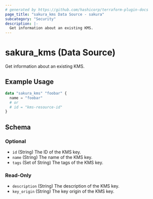 ```yaml
---
# generated by https://github.com/hashicorp/terraform-plugin-docs
page_title: "sakura_kms Data Source - sakura"
subcategory: "Security"
description: |-
  Get information about an existing KMS.
---
```


# sakura_kms (Data Source)

Get information about an existing KMS.

## Example Usage

```terraform
data "sakura_kms" "foobar" {
  name = "foobar"
  # or
  # id = "kms-resource-id"
}
```

<!-- schema generated by tfplugindocs -->
## Schema

### Optional

- `id` (String) The ID of the KMS key.
- `name` (String) The name of the KMS key.
- `tags` (Set of String) The tags of the KMS key.

### Read-Only

- `description` (String) The description of the KMS key.
- `key_origin` (String) The key origin of the KMS key.
